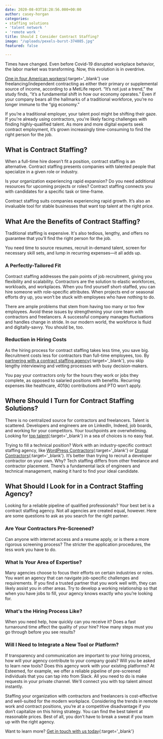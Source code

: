 ```yaml
---
date: 2020-08-03T18:28:56.000+00:00
author: casey-horgan
categories:
- staffing solutions
- 'talent network '
- 'remote work '
title: Should I Consider Contract Staffing?
image: "/uploads/pexels-burst-374085.jpg"
featured: false

---
```

Times have changed. Even before Covid-19 disrupted workplace behavior, the labor market was transforming. Now, this evolution is in overdrive.

[One in four American workers](https://www.metlife.com/content/dam/metlifecom/us/ebts/pdf/MetLife_EBTS-GigReport_2019.pdf "MetLife Gig Report"){:target='_blank'} use freelancing/independent contracting as either their primary or supplemental source of income, according to a MetLife report. “It’s not just a trend,” the study finds, “it’s a fundamental shift in how our economy operates.” Even if your company bears all the hallmarks of a traditional workforce, you’re no longer immune to the “gig economy.”

If you’re a traditional employer, your talent pool might be shifting their gaze. If you're already using contractors, you're likely facing challenges with finding highly-qualified talent.  As more and more digital experts seek contract employment, it’s grown increasingly time-consuming to find the right person for the job.

## **What is Contract Staffing?**

When a full-time hire doesn’t fit a position, contract staffing is an alternative. Contract staffing presents companies with talented people that specialize in a given role or industry.

Is your organization experiencing rapid expansion? Do you need additional resources for upcoming projects or roles? Contract staffing connects you with candidates for a specific task or time-frame.

Contract staffing suits companies experiencing rapid growth. It’s also an invaluable tool for stable businesses that want top talent at the right price.

## **What Are the Benefits of Contract Staffing?**

Traditional staffing is expensive. It's also tedious, lengthy, and offers no guarantee that you’ll find the right person for the job.

You need time to source resumes, recruit in-demand talent, screen for necessary skill sets, and lump in recurring expenses—it all adds up.

### **A Perfectly-Tailored Fit**

Contract staffing addresses the pain points of job recruitment, giving you flexibility and scalability. Contractors are the solution to elastic workforces, workloads, and workplaces. When you find yourself short-staffed, you can hire someone with role-specific attributes. When projects end or seasonal efforts dry up, you won’t be stuck with employees who have nothing to do.

There are ample problems that stem from having too many or too few employees. Avoid these issues by strengthening your core team with contractors and freelancers. A successful company manages fluctuations and handles change in stride. In our modern world, the workforce is fluid and digitally-savvy. You should be, too.

### **Reduction in Hiring Costs**

As the hiring process for contract staffing takes less time, you save big. Recruitment costs less for contractors than full-time employees, too. By [partnering with a contract staffing agency](https://esteemed.io/blog/2020/08/01/can-remote-work-increase-employee-productivity/ "Partner with us! ")\{:target='_blank'\}, you skip lengthy interviewing and vetting processes with busy decision-makers.

You pay your contractors only for the hours they work or jobs they complete, as opposed to salaried positions with benefits. Recurring expenses like healthcare, 401(k) contributions and PTO won’t apply.

## **Where Should I Turn for Contract Staffing Solutions?**

There is no centralized source for contractors and freelancers. Talent is scattered. Developers and engineers are on LinkedIn, Indeed, job boards, and working for your competitors. Your touchpoints are overwhelming. Looking for [top talent](https://esteemed.io/blog/2020/07/25/5-reasons-why-you-should-join-a-talent-network/ "Learn more about our Talent Network.")\{:target='_blank'\} in a sea of choices is no easy feat.

Trying to fill a technical position? Work with an industry-specific contract staffing agency, like [WordPress Contractors](https://app.wpcontractors.com "Visit WPContractors!")\{:target='_blank'\} or [Drupal Contractors](app.drupalcontractors.com "Visit DrupalContractors!")\{:target='_blank'\}. It’s better than trying to recruit a developer contractor on your own. Why? Tech staffing differs from other freelance and contractor placement. There’s a fundamental lack of engineers and technical management, making it hard to find your ideal candidate.

## **What Should I Look for in a Contract Staffing Agency?**

Looking for a reliable pipeline of qualified professionals? Your best bet is a contract staffing agency. Not all agencies are created equal, however. Here are some questions to ask as you search for the right partner.

### **Are Your Contractors Pre-Screened?**

Can anyone with internet access and a resume apply, or is there a more rigorous screening process? The stricter the application procedures, the less work you have to do.

### **What Is Your Area of Expertise?**

Many agencies choose to focus their efforts on certain industries or roles. You want an agency that can navigate job-specific challenges and requirements. If you find a trusted partner that you work well with, they can likely assist you in other areas. Try to develop a working relationship so that when you have jobs to fill, your agency knows exactly who you’re looking for.

### **What's the Hiring Process Like?**

When you need help, how quickly can you receive it? Does a fast turnaround time affect the quality of your hire? How many steps must you go through before you see results?

### **Will I Need to Integrate a New Tool or Platform?**

If transparency and communication are important to your hiring process, how will your agency contribute to your company goals? Will you be asked to learn new tools? Does this agency work with your existing platforms? At Esteemed, for example, we offer a reliable pipeline of pre-screened individuals that you can tap into from Slack. All you need to do is make requests in your private channel. We'll connect you with top talent almost instantly.

Staffing your organization with contractors and freelancers is cost-effective and well-suited for the modern workplace. Considering the trends in remote work and contract positions, you’re at a competitive disadvantage if you don’t capitalize on this hiring strategy. You can find the best talent at reasonable prices. Best of all, you don’t have to break a sweat if you team up with the right agency.

Want to learn more? [Get in touch with us today](https://esteemed.io/sales/schedule-demo/ "Get in touch")\{:target='_blank'\}